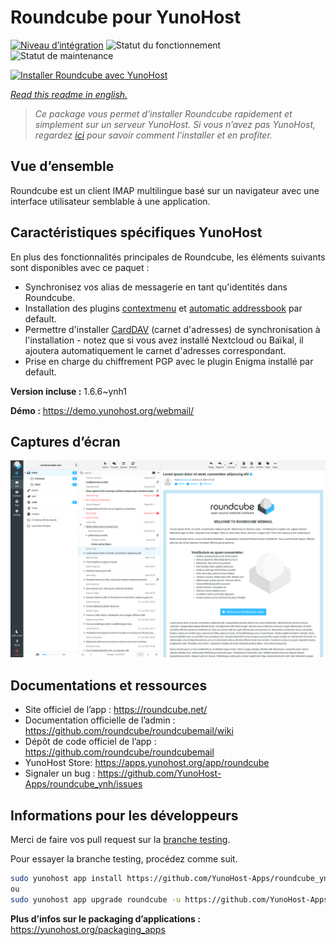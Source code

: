 <!--
N.B.: This README was automatically generated by https://github.com/YunoHost/apps/tree/master/tools/README-generator
It shall NOT be edited by hand.
-->

# Roundcube pour YunoHost

[![Niveau d’intégration](https://dash.yunohost.org/integration/roundcube.svg)](https://dash.yunohost.org/appci/app/roundcube) ![Statut du fonctionnement](https://ci-apps.yunohost.org/ci/badges/roundcube.status.svg) ![Statut de maintenance](https://ci-apps.yunohost.org/ci/badges/roundcube.maintain.svg)

[![Installer Roundcube avec YunoHost](https://install-app.yunohost.org/install-with-yunohost.svg)](https://install-app.yunohost.org/?app=roundcube)

*[Read this readme in english.](./README.md)*

> *Ce package vous permet d’installer Roundcube rapidement et simplement sur un serveur YunoHost.
Si vous n’avez pas YunoHost, regardez [ici](https://yunohost.org/#/install) pour savoir comment l’installer et en profiter.*

## Vue d’ensemble

Roundcube est un client IMAP multilingue basé sur un navigateur avec une interface utilisateur semblable à une application.

## Caractéristiques spécifiques YunoHost

En plus des fonctionnalités principales de Roundcube, les éléments suivants sont disponibles avec ce paquet :

 * Synchronisez vos alias de messagerie en tant qu'identités dans Roundcube.
 * Installation des plugins [contextmenu](https://packagist.org/packages/johndoh/contextmenu)
   et [automatic addressbook](https://packagist.org/packages/projectmyst/automatic_addressbook) par default.
 * Permettre d'installer [CardDAV](https://packagist.org/packages/roundcube/carddav) (carnet d'adresses) de synchronisation à l'installation - notez que si vous avez installé Nextcloud ou Baïkal, il ajoutera automatiquement le carnet d'adresses correspondant.
* Prise en charge du chiffrement PGP avec le plugin Enigma installé par default.


**Version incluse :** 1.6.6~ynh1

**Démo :** https://demo.yunohost.org/webmail/

## Captures d’écran

![Capture d’écran de Roundcube](./doc/screenshots/screenshot.png)

## Documentations et ressources

* Site officiel de l’app : <https://roundcube.net/>
* Documentation officielle de l’admin : <https://github.com/roundcube/roundcubemail/wiki>
* Dépôt de code officiel de l’app : <https://github.com/roundcube/roundcubemail>
* YunoHost Store: <https://apps.yunohost.org/app/roundcube>
* Signaler un bug : <https://github.com/YunoHost-Apps/roundcube_ynh/issues>

## Informations pour les développeurs

Merci de faire vos pull request sur la [branche testing](https://github.com/YunoHost-Apps/roundcube_ynh/tree/testing).

Pour essayer la branche testing, procédez comme suit.

``` bash
sudo yunohost app install https://github.com/YunoHost-Apps/roundcube_ynh/tree/testing --debug
ou
sudo yunohost app upgrade roundcube -u https://github.com/YunoHost-Apps/roundcube_ynh/tree/testing --debug
```

**Plus d’infos sur le packaging d’applications :** <https://yunohost.org/packaging_apps>